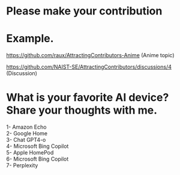 # Please make your contribution
# Example. 
https://github.com/raux/AttractingContributors-Anime (Anime topic)

https://github.com/NAIST-SE/AttractingContributors/discussions/4 (Discussion)

# What is your favorite AI device? Share your thoughts with me.
1- Amazon Echo</br>
2- Google Home</br>
3- Chat GPT4-o</br>
4- Microsoft Bing Copilot </br>
5- Apple HomePod </br>
6- Microsoft Bing Copilot <br/>
7- Perplexity<br/>

